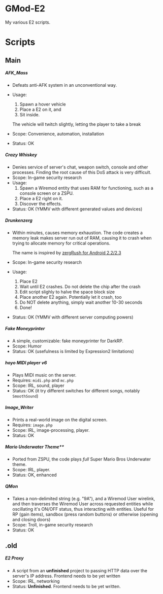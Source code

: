 # GMod-E2
My various E2 scripts.

# Scripts
## Main
##### AFK_Mass

* Defeats anti-AFK system in an unconventional way. 
* Usage:
	1. Spawn a hover vehicle
	2. Place a E2 on it, and
	3. Sit inside. 

	The vehicle will twitch slightly, letting the player to take a break
* Scope: Convenience, automation, installation
* Status: OK 

##### Crazy Whiskey
* Denies service of server's chat, weapon switch, console and other processes.  Finding the root cause of this DoS attack is very difficult.
* Scope: In-game security research
* Usage:
	1. Spawn a Wiremod entity that uses RAM for functioning, such as a console screen or a ZSPU.
	2. Place a E2 right on it.
	3. Discover the effects.
* Status: OK (YMMV with different generated values and devices)

#####  Drunkenzerg
* Within minutes, causes memory exhaustion. The code creates a memory leak makes server run out of RAM, causing it to crash when trying to allocate memory for critical operations. 

	The name is inspired by [zergRush for Android 2.2/2.3](https://github.com/revolutionary/zergRush/blob/master/zergRush.c)
* Scope: In-game security research
* Usage:
	1. Place E2
	2. Wait until E2 crashes. Do not delete the chip after the crash
	3. Edit script slighly to halve the space block size
	4. Place another E2 again. Potentially let it crash, too
	5. Do NOT delete anything, simply wait another 10-30 seconds
	6. Done!
* Status: OK (YMMV with different server computing powers)


##### Fake Moneyprinter
* A simple, customizable: fake moneyprinter for DarkRP.
* Scope: Humor
* Status: OK (usefulness is limited by Expression2 limitations)

##### hoyo MIDI player v6
* Plays MIDI music on the server. 
* Requires: `midi.php` and `mc.php`
* Scope: IRL, sound, player
* Status: OK (it try different switches for different songs, notably `SmoothSound`)

##### Image_Writer
* Prints a real-world image on the digital screen. 
* Requires: `image.php`
* Scope: IRL, image-processing, player.
* Status: OK 

##### Mario Underwater Theme** 
* Ported from ZSPU, the code plays *full* Super Mario Bros Underwater theme.
* Scope: IRL, player.
* Status: OK, enhanced

##### QMon
* Takes a non-delimited string (e.g. "9A"), and a Wiremod User wirelink, and then traverses the Wiremod User across requested entities while oscillating it's ON/OFF status, thus interacting with entities. Useful for RP (gain items), sandbox (press random buttons) or otherwise (opening and closing doors)
* Scope: Troll, in-game security research
* Status: OK

## .old
##### E2 Proxy
* A script from an **unfinished** project to passing HTTP data over the server's IP address. Frontend needs to be yet written
* Scope: IRL, networking
* Status: **Unfinished**. Frontend needs to be yet written.

